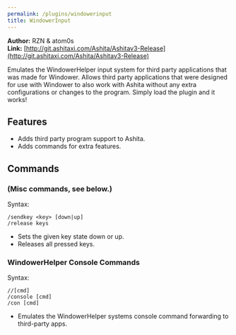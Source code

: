 ```yaml
---
permalink: /plugins/windowerinput
title: WindowerInput
---
```


**Author:** RZN & atom0s<br/>
**Link:** [http://git.ashitaxi.com/Ashita/Ashitav3-Release](http://git.ashitaxi.com/Ashita/Ashitav3-Release)

Emulates the WindowerHelper input system for third party applications that was made for Windower. Allows third party applications that were designed for use with Windower to also work with Ashita without any extra configurations or changes to the program. Simply load the plugin and it works!

## Features

  * Adds third party program support to Ashita.
  * Adds commands for extra features.

## Commands

### (Misc commands, see below.)
Syntax:
```
/sendkey <key> [down|up]
/release keys
```
  * Sets the given key state down or up.
  * Releases all pressed keys.

### WindowerHelper Console Commands
Syntax:
```
//[cmd]
/console [cmd]
/con [cmd]
```
  * Emulates the WindowerHelper systems console command forwarding to third-party apps.